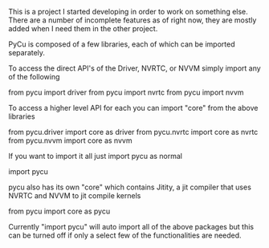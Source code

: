 This is a project I started developing in order to work on something else. There are a number of incomplete features as of right now, they are mostly added when I need them in the other project.

PyCu is composed of a few libraries, each of which can be imported separately.

To access the direct API's of the Driver, NVRTC, or NVVM simply import any of the following

from pycu import driver
from pycu import nvrtc
from pycu import nvvm

To access a higher level API for each you can import "core" from the above libraries

from pycu.driver import core as driver
from pycu.nvrtc import core as nvrtc
from pycu.nvvm import core as nvvm

If you want to import it all just import pycu as normal

import pycu

pycu also has its own "core" which contains Jitity, a jit compiler that uses NVRTC and NVVM to jit compile kernels

from pycu import core as pycu

Currently "import pycu" will auto import all of the above packages but this can be turned off if only a select few of the functionalities are needed.
